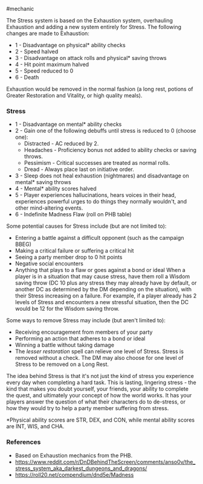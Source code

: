  #mechanic 

The Stress system is based on the Exhaustion system, overhauling Exhaustion and adding a new system entirely for Stress. The following changes are made to Exhaustion:
* 1 - Disadvantage on physical* ability checks
* 2 - Speed halved
* 3 - Disadvantage on attack rolls and physical* saving throws
* 4 - Hit point maximum halved
* 5 - Speed reduced to 0
* 6 - Death

Exhaustion would be removed in the normal fashion (a long rest, potions of Greater Restoration and Vitality, or high quality meals).

### Stress

* 1 - Disadvantage on mental* ability checks
* 2 - Gain one of the following debuffs until stress is reduced to 0 (choose one):
	* Distracted - AC reduced by 2.
	* Headaches - Proficiency bonus not added to ability checks or saving throws.
	* Pessimism - Critical successes are treated as normal rolls.
	* Dread - Always place last on initiative order.
* 3 - Sleep does not heal exhaustion (nightmares) and disadvantage on mental* saving throws
* 4 - Mental* ability scores halved
* 5 - Player experiences hallucinations, hears voices in their head, experiences powerful urges to do things they normally wouldn't, and other mind-altering events.
* 6 - Indefinite Madness Flaw (roll on PHB table)

Some potential causes for Stress include (but are not limited to):
* Entering a battle against a difficult opponent (such as the campaign BBEG)
* Making a critical failure or suffering a critical hit
* Seeing a party member drop to 0 hit points
* Negative social encounters
* Anything that plays to a flaw or goes against a bond or ideal
When a player is in a situation that may cause stress, have them roll a Wisdom saving throw (DC 10 plus any stress they may already have by default, or another DC as determined by the DM depending on the situation), with their Stress increasing on a failure. For example, if a player already has 2 levels of Stress and encounters a new stressful situation, then the DC would be 12 for the Wisdom saving throw.

Some ways to remove Stress may include (but aren't limited to):
* Receiving encouragement from members of your party
* Performing an action that adheres to a bond or ideal
* Winning a battle without taking damage
* The *lesser restoration* spell can relieve one level of Stress.
Stress is removed without a check. The DM may also choose for one level of Stress to be removed on a Long Rest.

The idea behind Stress is that it's not just the kind of stress you experience every day when completing a hard task. This is lasting, lingering stress - the kind that makes you doubt yourself, your friends, your ability to complete the quest, and ultimately your concept of how the world works. It has your players answer the question of what their characters do to de-stress, or how they would try to help a party member suffering from stress.

*Physical ability scores are STR, DEX, and CON, while mental ability scores are INT, WIS, and CHA.

### References

* Based on Exhaustion mechanics from the PHB.
* https://www.reddit.com/r/DnDBehindTheScreen/comments/anso0v/the_stress_system_aka_darkest_dungeons_and_dragons/
* https://roll20.net/compendium/dnd5e/Madness
